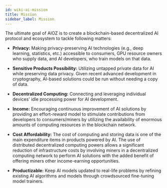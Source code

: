 ```yaml
---
id: wiki-ai-mission
title: Mission
sidebar_label: Mission
---
```


The ultimate goal of AIOZ is to create a blockchain-based decentralized AI protocol and ecosystem to tackle
following matters:
- **Privacy:** Making privacy-preserving AI technologies
(e.g., deep learning, statistics, etc.) accessible to consumers, GPU resource owners who supply data, and AI developers, who train models on that data.

- **Sensitive Products Possibility:** Utilizing untapped
private data for AI while preserving data privacy.
Given recent advanced development in cryptography,
AI-based solutions could be run without needing a
copy of data.

- **Decentralized Computing:** Connecting and leveraging individual devices' idle processing power for AI development.

- **Income:** Encouraging continuous improvement of
AI solutions by providing an effort-reward model
to stimulate contributions from developers to consumers/miners by utilizing the availability of
enormous amounts of computing resources in the
blockchain network.

- **Cost Affordability:** The cost of computing and storing data is one of the main expenditure items in products powered by AI. The use of distributed decentralized computing powers allows a significant reduction of infrastructure costs by involving miners in a decentralized computing network to perform AI solutions with the added benefit of offering miners other income-earning opportunities.

- **Productizable:** Keep AI models updated to real-life
problems by refining existing AI algorithms and models through crowdsourced fine-tuning model trainers.
